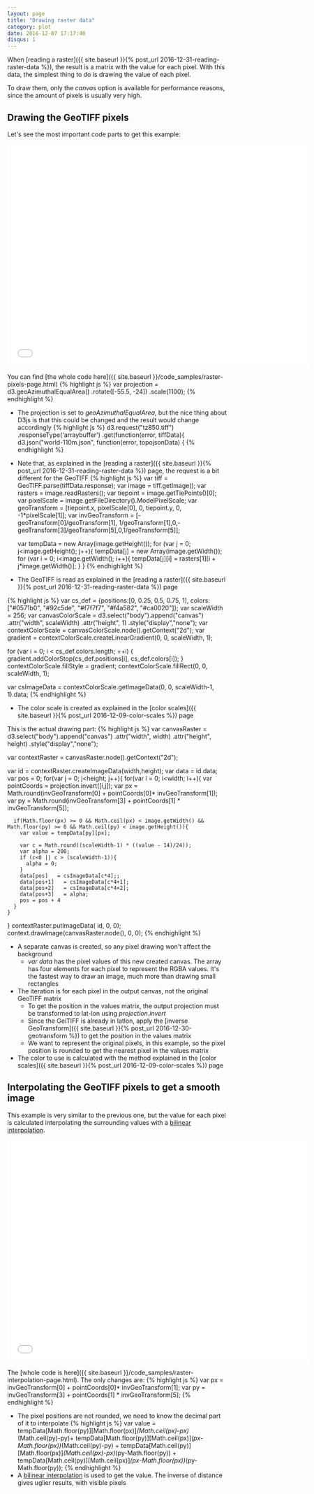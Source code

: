 ```yaml
---
layout: page
title: "Drawing raster data"
category: plot
date: 2016-12-07 17:17:40
disqus: 1
---
```


When [reading a raster]({{ site.baseurl }}{% post_url 2016-12-31-reading-raster-data %}), the result is a matrix with the value for each pixel. With this data, the simplest thing to do is drawing the value of each pixel.

To draw them, only the *canvas* option is available for performance reasons, since the amount of pixels is usually very high.

Drawing the GeoTIFF pixels
--------------------------
Let's see the most important code parts to get this example:

<iframe frameborder="no" border="0" scrolling="no" marginwidth="0" marginheight="0" width="690" height="510" src="{{ site.baseurl }}/code_samples/raster-pixels.html"></iframe>

You can find [the whole code here]({{ site.baseurl }}/code_samples/raster-pixels-page.html)
{% highlight js %}
var projection = d3.geoAzimuthalEqualArea()
    .rotate([-55.5, -24])
    .scale(1100);
{% endhighlight %}
* The projection is set to *geoAzimuthalEqualArea*, but the nice thing about D3js is that this could be changed and the result would change accordingly
{% highlight js %}
d3.request("tz850.tiff")
  .responseType('arraybuffer')
  .get(function(error, tiffData){
d3.json("world-110m.json", function(error, topojsonData) {
{% endhighlight %}
* Note that, as explained in the [reading a raster]({{ site.baseurl }}{% post_url 2016-12-31-reading-raster-data %}) page, the request is a bit different for the GeoTIFF
{% highlight js %}
  var tiff = GeoTIFF.parse(tiffData.response);
  var image = tiff.getImage();
  var rasters = image.readRasters();
  var tiepoint = image.getTiePoints()[0];
  var pixelScale = image.getFileDirectory().ModelPixelScale;
  var geoTransform = [tiepoint.x, pixelScale[0], 0, tiepoint.y, 0, -1*pixelScale[1]];
  var invGeoTransform = [-geoTransform[0]/geoTransform[1], 1/geoTransform[1],0,-geoTransform[3]/geoTransform[5],0,1/geoTransform[5]];

  var tempData = new Array(image.getHeight());
  for (var j = 0; j<image.getHeight(); j++){
      tempData[j] = new Array(image.getWidth());
      for (var i = 0; i<image.getWidth(); i++){
          tempData[j][i] = rasters[1][i + j*image.getWidth()];
      }
  }
{% endhighlight %}
* The GeoTIFF is read as explained in the [reading a raster]({{ site.baseurl }}{% post_url 2016-12-31-reading-raster-data %}) page

{% highlight js %}
  var cs_def = {positions:[0, 0.25, 0.5, 0.75, 1], colors:["#0571b0", "#92c5de", "#f7f7f7", "#f4a582", "#ca0020"]};
  var scaleWidth = 256;
  var canvasColorScale = d3.select("body").append("canvas")
      .attr("width", scaleWidth)
      .attr("height", 1)
      .style("display","none");
  var contextColorScale = canvasColorScale.node().getContext("2d");
  var gradient = contextColorScale.createLinearGradient(0, 0, scaleWidth, 1);

  for (var i = 0; i < cs_def.colors.length; ++i) {
    gradient.addColorStop(cs_def.positions[i], cs_def.colors[i]);
  }
  contextColorScale.fillStyle = gradient;
  contextColorScale.fillRect(0, 0, scaleWidth, 1);

  var csImageData = contextColorScale.getImageData(0, 0, scaleWidth-1, 1).data;
{% endhighlight %}
* The color scale is created as explained in the [color scales]({{ site.baseurl }}{% post_url 2016-12-09-color-scales %}) page

This is the actual drawing part:
{% highlight js %}
  var canvasRaster = d3.select("body").append("canvas")
      .attr("width", width)
      .attr("height", height)
      .style("display","none");

  var contextRaster = canvasRaster.node().getContext("2d");

  var id = contextRaster.createImageData(width,height);
  var data = id.data;
  var pos = 0;
  for(var j = 0; j<height; j++){
    for(var i = 0; i<width; i++){
      var pointCoords = projection.invert([i,j]);
      var px = Math.round(invGeoTransform[0] + pointCoords[0]* invGeoTransform[1]);
      var py = Math.round(invGeoTransform[3] + pointCoords[1] * invGeoTransform[5]);

      if(Math.floor(px) >= 0 && Math.ceil(px) < image.getWidth() && Math.floor(py) >= 0 && Math.ceil(py) < image.getHeight()){
        var value = tempData[py][px];

        var c = Math.round((scaleWidth-1) * ((value - 14)/24));
        var alpha = 200;
        if (c<0 || c > (scaleWidth-1)){
          alpha = 0;
        }
        data[pos]   = csImageData[c*4];;
        data[pos+1]   = csImageData[c*4+1];
        data[pos+2]   = csImageData[c*4+2];
        data[pos+3]   = alpha;
        pos = pos + 4
      }
    }
  }
  contextRaster.putImageData( id, 0, 0);
  context.drawImage(canvasRaster.node(), 0, 0);
{% endhighlight %}
* A separate canvas is created, so any pixel drawing won't affect the background
  * *var data* has the pixel values of this new created canvas. The array has four elements for each pixel to represent the RGBA values. It's the fastest way to draw an image, much more than drawing small rectangles
* The iteration is for each pixel in the output canvas, not the original GeoTIFF matrix
  * To get the position in the values matrix, the output projection must be transformed to lat-lon using *projection.invert*
  * Since the GeiTIFF is already in latlon, apply the [inverse GeoTransform]({{ site.baseurl }}{% post_url 2016-12-30-geotransform %}) to get the position in the values matrix
  * We want to represent the original pixels, in this example, so the pixel position is rounded to get the nearest pixel in the values matrix
* The color to use is calculated with the method explained in the [color scales]({{ site.baseurl }}{% post_url 2016-12-09-color-scales %}) page

Interpolating the GeoTIFF pixels to get a smooth image
------------------------------------------------------
This example is very similar to the previous one, but the value for each pixel is calculated interpolating the surrounding values with a [bilinear interpolation](http://strauss.pas.nu/js-bilinear-interpolation.html).

<iframe frameborder="no" border="0" scrolling="no" marginwidth="0" marginheight="0" width="690" height="510" src="{{ site.baseurl }}/code_samples/raster-interpolation.html"></iframe>

The [whole code is here]({{ site.baseurl }}/code_samples/raster-interpolation-page.html). The only changes are:
{% highlight js %}
var px = invGeoTransform[0] + pointCoords[0]* invGeoTransform[1];
var py = invGeoTransform[3] + pointCoords[1] * invGeoTransform[5];
{% endhighlight %}
* The pixel positions are not rounded, we need to know the decimal part of it to interpolate
{% highlight js %}
var value = tempData[Math.floor(py)][Math.floor(px)]*(Math.ceil(px)-px)*(Math.ceil(py)-py)+
tempData[Math.floor(py)][Math.ceil(px)]*(px-Math.floor(px))*(Math.ceil(py)-py) +
tempData[Math.ceil(py)][Math.floor(px)]*(Math.ceil(px)-px)*(py-Math.floor(py)) +
tempData[Math.ceil(py)][Math.ceil(px)]*(px-Math.floor(px))*(py-Math.floor(py));
{% endhighlight %}
* A [bilinear interpolation](https://en.wikipedia.org/wiki/Bilinear_interpolation) is used to get the value. The inverse of distance gives uglier results, with visible pixels
